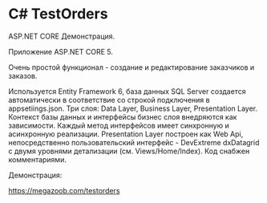 # C# TestOrders
 ASP.NET CORE Демонстрация.

Приложение ASP.NET CORE 5.

Очень простой функционал - создание и редактирование заказчиков и заказов.

Используется Entity Framework 6, база данных SQL Server создается автоматически в соответствие со строкой подключения в appsetiings.json.
Три слоя: Data Layer, Business Layer, Presentation Layer.
Контекст базы данных и интерфейсы бизнес слоя внедряются как зависимости.
Каждый метод интерфейсов имеет синхронную и асинхронную реализации.
Presentation Layer построен как Web Api, непосредственно пользовательский интерфейс - DevExtreme dxDatagrid с двумя уровнями детализации (см. Views/Home/Index).
Код снабжен комментариями.

Демонстрация:

https://megazoob.com/testorders
